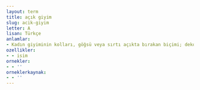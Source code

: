 ```yaml
---
layout: term
title: açık giyim
slug: acik-giyim
letter: A
lisan: Türkçe
anlamlar:
- Kadın giyiminin kolları, göğsü veya sırtı açıkta bırakan biçimi; dekolte
ozellikler:
- - isim
ornekler:
- - ''
orneklerkaynak:
- - ''
---
```

